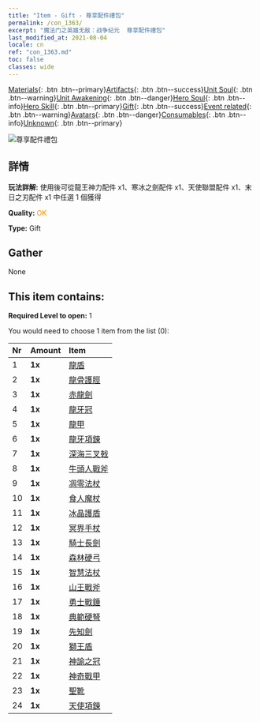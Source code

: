 ```yaml
---
title: "Item - Gift - 尊享配件禮包"
permalink: /con_1363/
excerpt: "魔法门之英雄无敌：战争纪元  尊享配件禮包"
last_modified_at: 2021-08-04
locale: cn
ref: "con_1363.md"
toc: false
classes: wide
---
```

 [Materials](/ItemsCN/){: .btn .btn--primary}[Artifacts](/ItemsCN/Artifacts/){: .btn .btn--success}[Unit Soul](/ItemsCN/UnitSoul/){: .btn .btn--warning}[Unit Awakening](/ItemsCN/UnitAwakening/){: .btn .btn--danger}[Hero Soul](/ItemsCN/HeroSoul/){: .btn .btn--info}[Hero Skill](/ItemsCN/HeroSkill/){: .btn .btn--primary}[Gift](/ItemsCN/Gift/){: .btn .btn--success}[Event related](/ItemsCN/Events/){: .btn .btn--warning}[Avatars](/ItemsCN/Avatars/){: .btn .btn--danger}[Consumables](/ItemsCN/Consumables/){: .btn .btn--info}[Unknown](/ItemsCN/Unknown/){: .btn .btn--primary}

 ![尊享配件禮包](/images/t/i_907046.png)

## 詳情
 **玩法詳解:** 使用後可從龍王神力配件 x1、寒冰之劍配件 x1、天使聯盟配件 x1、末日之刃配件 x1 中任選 1 個獲得

 **Quality:** <span style="color: #FF8C00">OK</span>

 **Type:** Gift

## Gather

  None

## This item contains:

 **Required Level to open:** 1

 You would need to choose 1 item from the list (0):

  | Nr | Amount |     Item    |
  |:---|:-------|:------------|
  | 1 |  **1x** | [龍盾](/cn/Items/art_144/) |  | 
  | 2 |  **1x** | [龍骨護脛](/cn/Items/art_145/) |  | 
  | 3 |  **1x** | [赤龍劍](/cn/Items/art_146/) |  | 
  | 4 |  **1x** | [龍牙冠](/cn/Items/art_147/) |  | 
  | 5 |  **1x** | [龍甲](/cn/Items/art_148/) |  | 
  | 6 |  **1x** | [龍牙項鍊](/cn/Items/art_149/) |  | 
  | 7 |  **1x** | [深海三叉戟](/cn/Items/art_160/) |  | 
  | 8 |  **1x** | [牛頭人戰斧](/cn/Items/art_161/) |  | 
  | 9 |  **1x** | [凋零法杖](/cn/Items/art_162/) |  | 
  | 10 |  **1x** | [食人魔杖](/cn/Items/art_163/) |  | 
  | 11 |  **1x** | [冰晶護盾](/cn/Items/art_164/) |  | 
  | 12 |  **1x** | [冥界手杖](/cn/Items/art_165/) |  | 
  | 13 |  **1x** | [騎士長劍](/cn/Items/art_166/) |  | 
  | 14 |  **1x** | [森林硬弓](/cn/Items/art_167/) |  | 
  | 15 |  **1x** | [智慧法杖](/cn/Items/art_168/) |  | 
  | 16 |  **1x** | [山王戰斧](/cn/Items/art_169/) |  | 
  | 17 |  **1x** | [勇士戰錘](/cn/Items/art_170/) |  | 
  | 18 |  **1x** | [典範硬弩](/cn/Items/art_171/) |  | 
  | 19 |  **1x** | [先知劍](/cn/Items/art_150/) |  | 
  | 20 |  **1x** | [獅王盾](/cn/Items/art_151/) |  | 
  | 21 |  **1x** | [神諭之冠](/cn/Items/art_152/) |  | 
  | 22 |  **1x** | [神奇戰甲](/cn/Items/art_153/) |  | 
  | 23 |  **1x** | [聖靴](/cn/Items/art_154/) |  | 
  | 24 |  **1x** | [天使項鍊](/cn/Items/art_155/) |  | 
